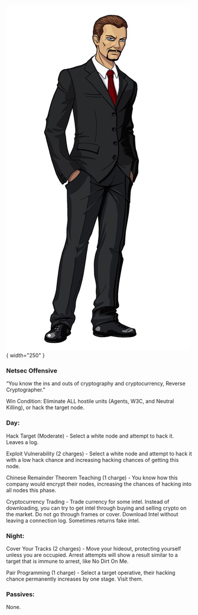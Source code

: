 ![reversecryptographer.png](Images/reversecryptographer.png){ width="250" }

### **Netsec Offensive**

“You know the ins and outs of cryptography and cryptocurrency, Reverse Cryptographer.”

Win Condition: Eliminate ALL hostile units (Agents, W3C, and Neutral Killing), or hack the target node.

### **Day:**

Hack Target (Moderate) - Select a white node and attempt to hack it. Leaves a log.

Exploit Vulnerability (2 charges) - Select a white node and attempt to hack it with a low hack chance and increasing hacking chances of getting this node.

Chinese Remainder Theorem Teaching (1 charge) - You know how this company would encrypt their nodes, increasing the chances of hacking into all nodes this phase.

Cryptocurrency Trading - Trade currency for some intel. Instead of downloading, you can try to get intel through buying and selling crypto on the market. Do not go through frames or cover. Download Intel without leaving a connection log. Sometimes returns fake intel.

### **Night:**

Cover Your Tracks (2 charges) - Move your hideout, protecting yourself unless you are occupied. Arrest attempts will show a result similar to a target that is immune to arrest, like No Dirt On Me.

Pair Programming (1 charge) - Select a target operative, their hacking chance permanently increases by one stage. Visit them.

### **Passives:**

None.
